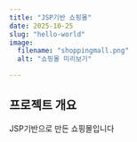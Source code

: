 ```yaml
---
title: "JSP기반 쇼핑몰"
date: 2025-10-25
slug: "hello-world"   
image:
  filename: "shoppingmall.png"
  alt: "쇼핑몰 미리보기"

---
```


## 프로젝트 개요
JSP기반으로 만든 쇼핑몰입니다

